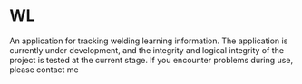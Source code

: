 # WL
An application for tracking welding learning information. The application is currently under development, and the integrity and logical integrity of the project is tested at the current stage. If you encounter problems during use, please contact me
